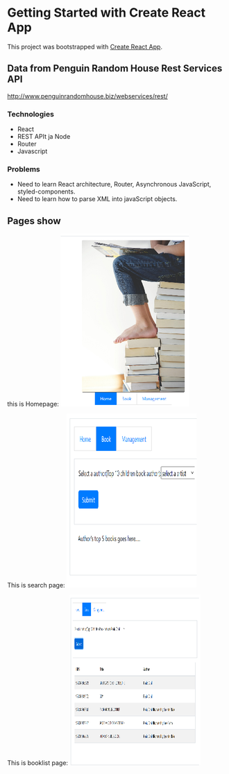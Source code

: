 # Getting Started with Create React App

This project was bootstrapped with [Create React App](https://github.com/facebook/create-react-app).

## Data from Penguin Random House Rest Services API 

http://www.penguinrandomhouse.biz/webservices/rest/

### Technologies

* React
* REST APIt ja Node
* Router
* Javascript

### Problems
* Need to learn React architecture, Router, Asynchronous JavaScript, styled-components.
* Need to learn how to parse XML into javaScript objects.

## Pages show
this is Homepage:
![image](https://github.com/github1903513/Lastenkirja-suositus-v1.0/blob/main/img/home.png)

This is search page:
![image](https://github.com/github1903513/Lastenkirja-suositus-v1.0/blob/main/img/search.png)

This is booklist page:
![image](https://github.com/github1903513/Lastenkirja-suositus-v1.0/blob/main/img/booklist.png)

